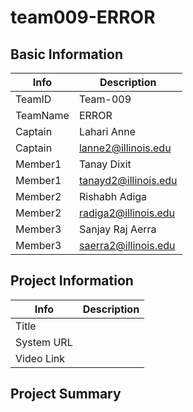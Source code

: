 # team009-ERROR

## Basic Information

|   Info      |        Description     |
| ----------- | ---------------------- |
| TeamID      |        Team-009        |
| TeamName    |         ERROR         |
| Captain     |       Lahari Anne     |
| Captain     |  lanne2@illinois.edu |
| Member1     |        Tanay Dixit      |
| Member1     |   tanayd2@illinois.edu  |
| Member2     |        Rishabh Adiga
| Member2     |  radiga2@illinois.edu |
| Member3     |  Sanjay Raj Aerra               |
| Member3     |   saerra2@illinois.edu  |

## Project Information

|   Info      |        Description     |
| ----------- | ---------------------- |
|  Title      |            |
| System URL  |          |
| Video Link  |           |

## Project Summary

